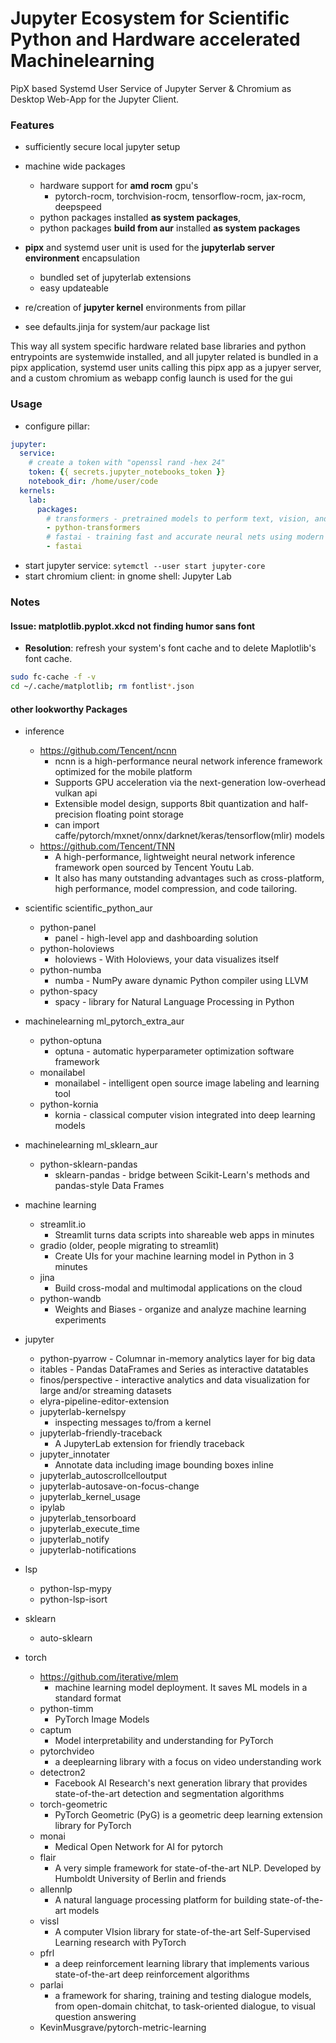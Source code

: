 #  Jupyter Ecosystem for Scientific Python and Hardware accelerated Machinelearning

PipX based Systemd User Service of Jupyter Server \& Chromium as Desktop Web-App for the Jupyter Client.

### Features

+ sufficiently secure local jupyter setup

+ machine wide packages
  + hardware support for **amd rocm** gpu's
    + pytorch-rocm, torchvision-rocm, tensorflow-rocm, jax-rocm, deepspeed
  + python packages installed **as system packages**,
  + python packages **build from aur** installed **as system packages**

+ **pipx** and systemd user unit is used for the **jupyterlab server environment** encapsulation
  + bundled set of jupyterlab extensions
  + easy updateable

+ re/creation of **jupyter kernel** environments from pillar

+ see defaults.jinja for system/aur package list


This way all system specific hardware related base libraries and python entrypoints
are systemwide installed, and all jupyter related is bundled in a pipx application,
systemd user units calling this pipx app as a jupyer server,
and a custom chromium as webapp config launch is used for the gui


### Usage

- configure pillar:
```yaml
jupyter:
  service:
    # create a token with "openssl rand -hex 24"
    token: {{ secrets.jupyter_notebooks_token }}
    notebook_dir: /home/user/code
  kernels:
    lab:
      packages:
        # transformers - pretrained models to perform text, vision, and audio tasks
        - python-transformers
        # fastai - training fast and accurate neural nets using modern best practices
        - fastai
```

- start jupyter service: `sytemctl --user start jupyter-core`
- start chromium client: in gnome shell: Jupyter Lab

### Notes

#### Issue: matplotlib.pyplot.xkcd not finding humor sans font
  + **Resolution**: refresh your system's font cache and to delete Maplotlib's font cache.
```sh
sudo fc-cache -f -v
cd ~/.cache/matplotlib; rm fontlist*.json
```


#### other lookworthy Packages

- inference
  + https://github.com/Tencent/ncnn
    + ncnn is a high-performance neural network inference framework optimized for the mobile platform
    + Supports GPU acceleration via the next-generation low-overhead vulkan api
    + Extensible model design, supports 8bit quantization and half-precision floating point storage
    + can import caffe/pytorch/mxnet/onnx/darknet/keras/tensorflow(mlir) models
  + https://github.com/Tencent/TNN
    + A high-performance, lightweight neural network inference framework open sourced by Tencent Youtu Lab.
    + It also has many outstanding advantages such as cross-platform, high performance, model compression, and code tailoring.

- scientific scientific_python_aur
  - python-panel
    - panel - high-level app and dashboarding solution
  - python-holoviews
    - holoviews - With Holoviews, your data visualizes itself
  - python-numba
    - numba - NumPy aware dynamic Python compiler using LLVM
  - python-spacy
    - spacy - library for Natural Language Processing in Python

- machinelearning ml_pytorch_extra_aur
  - python-optuna
    - optuna - automatic hyperparameter optimization software framework
  - monailabel
    - monailabel - intelligent open source image labeling and learning tool
  - python-kornia
    - kornia - classical computer vision integrated into deep learning models

- machinelearning ml_sklearn_aur
  - python-sklearn-pandas
    - sklearn-pandas - bridge between Scikit-Learn's methods and pandas-style Data Frames

- machine learning
  + streamlit.io
    + Streamlit turns data scripts into shareable web apps in minutes
  + gradio (older, people migrating to streamlit)
    + Create UIs for your machine learning model in Python in 3 minutes
  + jina
    + Build cross-modal and multimodal applications on the cloud
  + python-wandb
    + Weights and Biases - organize and analyze machine learning experiments

- jupyter
  + python-pyarrow - Columnar in-memory analytics layer for big data
  + itables - Pandas DataFrames and Series as interactive datatables
  + finos/perspective - interactive analytics and data visualization for large and/or streaming datasets
  + elyra-pipeline-editor-extension
  + jupyterlab-kernelspy
    + inspecting messages to/from a kernel
  + jupyterlab-friendly-traceback
    + A JupyterLab extension for friendly traceback
  + jupyter_innotater
    + Annotate data including image bounding boxes inline
  + jupyterlab_autoscrollcelloutput
  + jupyterlab-autosave-on-focus-change
  + jupyterlab_kernel_usage
  + ipylab
  + jupyterlab_tensorboard
  + jupyterlab_execute_time
  + jupyterlab_notify
  + jupyterlab-notifications

- lsp
  + python-lsp-mypy
  + python-lsp-isort

- sklearn
  + auto-sklearn

- torch
  + https://github.com/iterative/mlem
    + machine learning model deployment. It saves ML models in a standard format
  + python-timm
    + PyTorch Image Models
  + captum
    + Model interpretability and understanding for PyTorch
  + pytorchvideo
    + a deeplearning library with a focus on video understanding work
  + detectron2
    + Facebook AI Research's next generation library that provides state-of-the-art detection and segmentation algorithms
  + torch-geometric
    + PyTorch Geometric (PyG) is a geometric deep learning extension library for PyTorch
  + monai
    + Medical Open Network for AI for pytorch
  + flair
    + A very simple framework for state-of-the-art NLP. Developed by Humboldt University of Berlin and friends
  + allennlp
    + A natural language processing platform for building state-of-the-art models
  + vissl
    + A computer VIsion library for state-of-the-art Self-Supervised Learning research with PyTorch
  + pfrl
    + a deep reinforcement learning library that implements various state-of-the-art deep reinforcement algorithms
  + parlai
    + a framework for sharing, training and testing dialogue models, from open-domain chitchat, to task-oriented dialogue, to visual question answering
  + KevinMusgrave/pytorch-metric-learning
